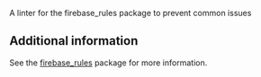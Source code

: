 A linter for the firebase_rules package to prevent common issues

## Additional information

See the [firebase_rules](https://pub.dev/packages/firebase_rules) package for more information.
